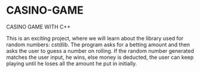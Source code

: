 # CASINO-GAME
CASINO GAME WITH  C++

This is an exciting project, where we will learn about the library used for random numbers: cstdlib. 
The program asks for a betting amount and then asks the user to guess a number on rolling. 
If the random number generated matches the user input, he wins, else money is deducted, the user can keep playing until he loses all the amount he put in initially.
